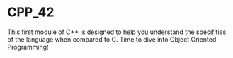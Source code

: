 # CPP_42

This first module of C++ is designed to help you understand the specifities of the language when compared to C.
Time to dive into Object Oriented Programming!
